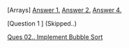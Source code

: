 [Arrays]   [Answer 1.](https://codeshare.io/0bQeO8)     [Answer 2.](https://codeshare.io/NKjQV9)     [Answer 4.](https://codeshare.io/ldkJej)

[Question 1 ] (Skipped..)

[Ques 02.. Implement Bubble Sort](https://github.com/ShubhamViswa/DSA_Collage_Assaignment/blob/main/bubblesort.cpp)
